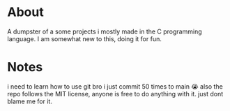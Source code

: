 # About
A dumpster of a some projects i mostly made in the C programming language.
I am somewhat new to this, doing it for fun.
# Notes
i need to learn how to use git bro i just commit 50 times to main :sob:
also the repo follows the MIT license, anyone is free to do anything with it.
just dont blame me for it.
